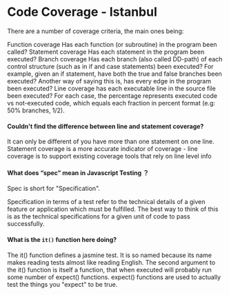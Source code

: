 # Code Coverage - Istanbul
There are a number of coverage criteria, the main ones being:

Function coverage Has each function (or subroutine) in the program been called?
Statement coverage Has each statement in the program been executed?
Branch coverage Has each branch (also called DD-path) of each control structure (such as in if and case statements) been executed? For example, given an if statement, have both the true and false branches been executed? Another way of saying this is, has every edge in the program been executed?
Line coverage has each executable line in the source file been executed?
For each case, the percentage represents executed code vs not-executed code, which equals each fraction in percent format (e.g: 50% branches, 1/2).

#### Couldn't find the difference between line and statement coverage?
It can only be different of you have more than one statement on one line. Statement coverage is a more accurate indicator of coverage - line coverage is to support existing coverage tools that rely on line level info

#### What does “spec” mean in Javascript Testing ？
Spec is short for "Specification".

Specification in terms of a test refer to the technical details of a given feature or application which must be fulfilled. The best way to think of this is as the technical specifications for a given unit of code to pass successfully.

#### What is the `it()` function here doing?
The it() function defines a jasmine test. It is so named because its name makes reading tests almost like reading English. The second argument to the it() function is itself a function, that when executed will probably run some number of expect() functions. expect() functions are used to actually test the things you "expect" to be true.
